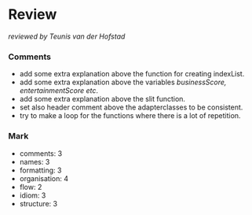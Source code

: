 # Review

*reviewed by Teunis van der Hofstad*

### Comments
- add some extra explanation above the function for creating indexList.
- add some extra explanation above the variables *businessScore, entertainmentScore etc*.
- add some extra explanation above the slit function.
- set also header comment above the adapterclasses to be consistent. 
- try to make a loop for the functions where there is a lot of repetition. 

### Mark
- comments:       3
- names:          3
- formatting:     3
- organisation:   4
- flow:           2
- idiom:          3
- structure:      3
